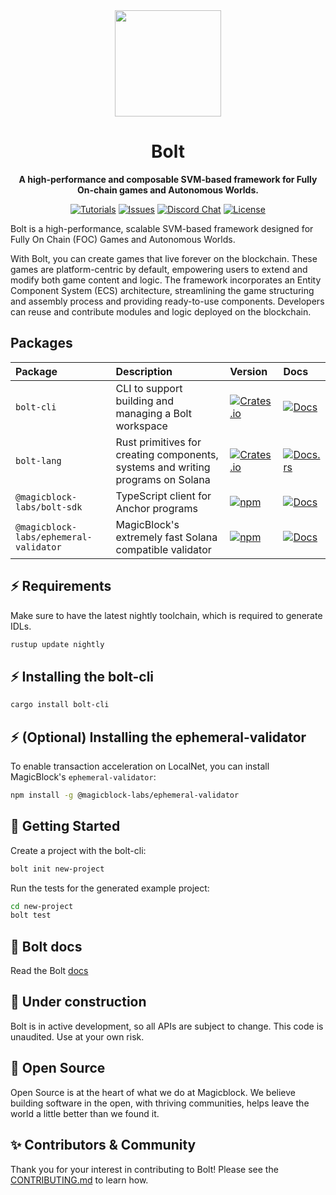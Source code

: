 <div align="center">

  <img height="170x" src="https://book.boltengine.gg/images/bolt.png" />
  

  <h1>Bolt</h1>

  <p>
    <strong>A high-performance and composable SVM-based framework for Fully On-chain games and Autonomous Worlds. </strong>
  </p>

  <p>
    <a href="https://book.boltengine.gg"><img alt="Tutorials" src="https://img.shields.io/badge/docs-tutorials-blueviolet" /></a>
    <a href="https://github.com/magicblock-labs/bolt/issues"><img alt="Issues" src="https://img.shields.io/github/issues/magicblock-labs/bolt?color=blueviolet" /></a>
    <a href="https://discord.com/invite/MBkdC3gxcv"><img alt="Discord Chat" src="https://img.shields.io/discord/943797222162726962?color=blueviolet" /></a>
    <a href="https://opensource.org/licenses/MIT"><img alt="License" src="https://img.shields.io/github/license/magicblock-labs/bolt?color=blueviolet" /></a>
  </p>

</div>

Bolt is a high-performance, scalable SVM-based framework designed for Fully On Chain (FOC) Games and Autonomous Worlds.

With Bolt, you can create games that live forever on the blockchain. These games are platform-centric by default, empowering users to extend and modify both game content and logic. The framework incorporates an Entity Component System (ECS) architecture, streamlining the game structuring and assembly process and providing ready-to-use components. Developers can reuse and contribute modules and logic deployed on the blockchain.

## Packages

| Package                     | Description                                                                      | Version                                                                                                                                  | Docs                                                                                                            |
|:----------------------------|:---------------------------------------------------------------------------------|:-----------------------------------------------------------------------------------------------------------------------------------------|:----------------------------------------------------------------------------------------------------------------|
| `bolt-cli`                  | CLI to support building and managing a Bolt workspace                            | [![Crates.io](https://img.shields.io/crates/v/bolt-cli?color=blue)](https://crates.io/crates/bolt-cli)                                 | [![Docs](https://img.shields.io/badge/docs-tutorials-blue)](https://book.boltengine.gg/getting_started/installation.html) |
| `bolt-lang`                 | Rust primitives for creating components, systems and writing programs on Solana | [![Crates.io](https://img.shields.io/crates/v/bolt-lang?color=blue)](https://crates.io/crates/bolt-lang)                                 | [![Docs.rs](https://img.shields.io/badge/docs-tutorials-blue)](https://book.boltengine.gg/)                                    |
| `@magicblock-labs/bolt-sdk` | TypeScript client for Anchor programs                                            | [![npm](https://img.shields.io/npm/v/@magicblock-labs/bolt-sdk.svg?color=blue)](https://www.npmjs.com/package/@magicblock-labs/bolt-sdk)         | [![Docs](https://img.shields.io/badge/docs-tutorials-blue)](https://book.boltengine.gg/getting_started/world_program.html#typescript-sdk-installation)     |
| `@magicblock-labs/ephemeral-validator` | MagicBlock's extremely fast Solana compatible validator | [![npm](https://img.shields.io/npm/v/@magicblock-labs/ephemeral-validator.svg?color=blue)](https://www.npmjs.com/package/@magicblock-labs/ephemeral-validator) | [![Docs](https://img.shields.io/badge/docs-tutorials-blue)](https://book.boltengine.gg/getting_started/ephemeral_validator.html) |

## ⚡️ Requirements

Make sure to have the latest nightly toolchain, which is required to generate IDLs.
```bash
rustup update nightly
```

## ⚡️ Installing the bolt-cli

```bash
cargo install bolt-cli
```

## ⚡️ (Optional) Installing the ephemeral-validator

To enable transaction acceleration on LocalNet, you can install MagicBlock's `ephemeral-validator`:

```bash
npm install -g @magicblock-labs/ephemeral-validator
```

## 🔩️ Getting Started

Create a project with the bolt-cli:

```bash
bolt init new-project
```

Run the tests for the generated example project:

```bash
cd new-project
bolt test
```

## 📘 Bolt docs

Read the Bolt [docs](https://docs.magicblock.gg/BOLT/Introduction/introduction)


## 🚧 Under construction

Bolt is in active development, so all APIs are subject to change.
This code is unaudited. Use at your own risk.

## 💚 Open Source

Open Source is at the heart of what we do at Magicblock. We believe building software in the open, with thriving communities, helps leave the world a little better than we found it.


## ✨ Contributors & Community

Thank you for your interest in contributing to Bolt!
Please see the [CONTRIBUTING.md](./docs/CONTRIBUTING.md) to learn how.


